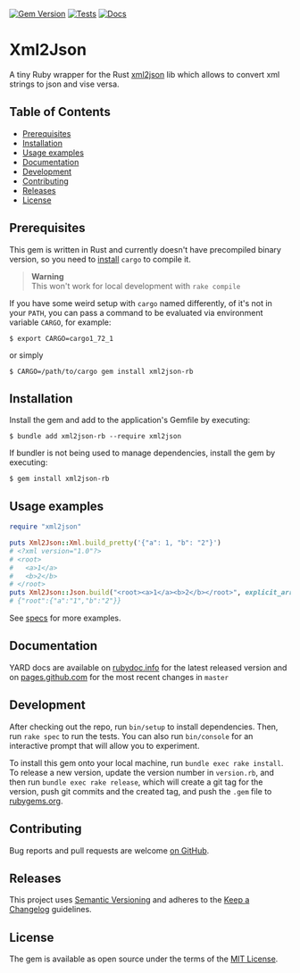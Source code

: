 [![Gem Version](https://badge.fury.io/rb/xml2json-rb.svg)](https://badge.fury.io/rb/xml2json-rb)
[![Tests](https://github.com/uvlad7/xml2json-rb/actions/workflows/main.yml/badge.svg)](https://github.com/uvlad7/xml2json-rb/actions/workflows/main.yml)
[![Docs](https://github.com/uvlad7/xml2json-rb/actions/workflows/docs.yml/badge.svg)](https://github.com/uvlad7/xml2json-rb/actions/workflows/docs.yml)
# Xml2Json

A tiny Ruby wrapper for the Rust [xml2json](https://github.com/novcn/xml2json-rs) lib which allows
to convert xml strings to json and vise versa.

Table of Contents
-----------------

-   [Prerequisites](#prerequisites)
-   [Installation](#installation)
-   [Usage examples](#usage-examples)
-   [Documentation](#documentation)
-   [Development](#development)
-   [Contributing](#contributing)
-   [Releases](#releases)
-   [License](#license)

## Prerequisites

This gem is written in Rust and currently doesn't have precompiled binary version, so you need to [install](https://doc.rust-lang.org/cargo/getting-started/installation.html) `cargo` to compile it.

> **Warning**  
This won't work for local development with `rake compile`

If you have some weird setup with `cargo` named differently, of it's not in your `PATH`, you can pass a command to be evaluated via environment variable `CARGO`, for example:

    $ export CARGO=cargo1_72_1

or simply

    $ CARGO=/path/to/cargo gem install xml2json-rb

## Installation

Install the gem and add to the application's Gemfile by executing:

    $ bundle add xml2json-rb --require xml2json

If bundler is not being used to manage dependencies, install the gem by executing:

    $ gem install xml2json-rb

## Usage examples

```ruby
require "xml2json"

puts Xml2Json::Xml.build_pretty('{"a": 1, "b": "2"}')
# <?xml version="1.0"?>
# <root>
#   <a>1</a>
#   <b>2</b>
# </root>
puts Xml2Json::Json.build("<root><a>1</a><b>2</b></root>", explicit_array: false)
# {"root":{"a":"1","b":"2"}}
```

See [specs](spec/xml2json_spec.rb) for more examples.

## Documentation

YARD docs are available on [rubydoc.info](https://rubydoc.info/gems/xml2json-rb/) for the latest released version and on [pages.github.com](https://uvlad7.github.io/xml2json-rb/) for the most recent changes in `master`

## Development

After checking out the repo, run `bin/setup` to install dependencies. Then, run `rake spec` to run the tests. You can also run `bin/console` for an interactive prompt that will allow you to experiment.

To install this gem onto your local machine, run `bundle exec rake install`. To release a new version, update the version number in `version.rb`, and then run `bundle exec rake release`, which will create a git tag for the version, push git commits and the created tag, and push the `.gem` file to [rubygems.org](https://rubygems.org).

## Contributing

Bug reports and pull requests are welcome [on GitHub](https://github.com/uvlad7/xml2json-rb).

## Releases

This project uses [Semantic Versioning](https://semver.org/) and adheres to the [Keep a Changelog](https://keepachangelog.com/en/1.1.0/) guidelines.

## License

The gem is available as open source under the terms of the [MIT License](https://opensource.org/licenses/MIT).
